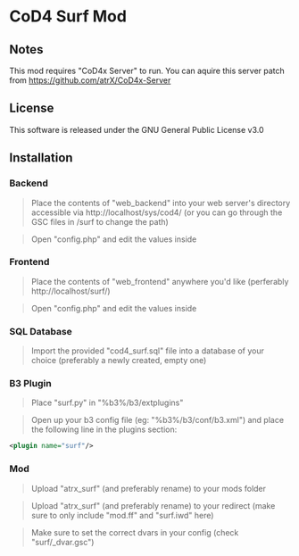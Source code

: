 # CoD4 Surf Mod

## Notes
This mod requires "CoD4x Server" to run. You can aquire this server patch from https://github.com/atrX/CoD4x-Server


## License
This software is released under the GNU General Public License v3.0


## Installation
### Backend
> Place the contents of "web_backend" into your web server's directory accessible via http://localhost/sys/cod4/ (or you can go through the GSC files in /surf to change the path)

> Open "config.php" and edit the values inside

### Frontend
> Place the contents of "web_frontend" anywhere you'd like (perferably http://localhost/surf/)

> Open "config.php" and edit the values inside

### SQL Database
> Import the provided "cod4_surf.sql" file into a database of your choice (preferably a newly created, empty one)

### B3 Plugin
> Place "surf.py" in "%b3%/b3/extplugins"

> Open up your b3 config file (eg: "%b3%/b3/conf/b3.xml") and place the following line in the plugins section:

``` xml
<plugin name="surf"/>
```

### Mod
> Upload "atrx_surf" (and preferably rename) to your mods folder

> Upload "atrx_surf" (and preferably rename) to your redirect (make sure to only include "mod.ff" and "surf.iwd" here)

> Make sure to set the correct dvars in your config (check "surf/_dvar.gsc")
